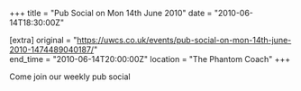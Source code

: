 +++
title = "Pub Social on Mon 14th June 2010"
date = "2010-06-14T18:30:00Z"

[extra]
original = "https://uwcs.co.uk/events/pub-social-on-mon-14th-june-2010-1474489040187/"    
end_time = "2010-06-14T20:00:00Z"
location = "The Phantom Coach"
+++

Come join our weekly pub social


